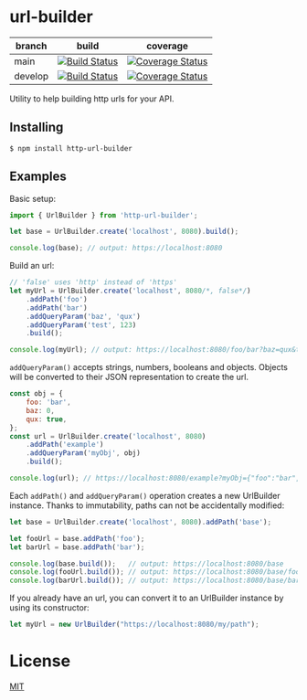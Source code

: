 # url-builder

| branch | build | coverage |
| --- | ---| --- |
| main | [![Build Status](https://travis-ci.com/FlamingTuri/url-builder.svg?token=E3xjCEVnoxq524EqpdKt&branch=main)](https://travis-ci.com/FlamingTuri/url-builder) | [![Coverage Status](https://coveralls.io/repos/github/FlamingTuri/url-builder/badge.svg?branch=main)](https://coveralls.io/github/FlamingTuri/url-builder?branch=main) |
| develop | [![Build Status](https://travis-ci.com/FlamingTuri/url-builder.svg?token=E3xjCEVnoxq524EqpdKt&branch=develop)](https://travis-ci.com/FlamingTuri/url-builder) | [![Coverage Status](https://coveralls.io/repos/github/FlamingTuri/url-builder/badge.svg?branch=develop)](https://coveralls.io/github/FlamingTuri/url-builder?branch=develop) |

Utility to help building http urls for your API.

## Installing

```
$ npm install http-url-builder
```

## Examples

Basic setup:
```js
import { UrlBuilder } from 'http-url-builder';

let base = UrlBuilder.create('localhost', 8080).build();

console.log(base); // output: https://localhost:8080
```

Build an url:
```js
// 'false' uses 'http' instead of 'https'
let myUrl = UrlBuilder.create('localhost', 8080/*, false*/)
    .addPath('foo')
    .addPath('bar')
    .addQueryParam('baz', 'qux')
    .addQueryParam('test', 123)
    .build();

console.log(myUrl); // output: https://localhost:8080/foo/bar?baz=qux&test=123
```

`addQueryParam()` accepts strings, numbers, booleans and objects. Objects will be converted to their JSON representation to create the url.
```js
const obj = {
    foo: 'bar',
    baz: 0,
    qux: true,
};
const url = UrlBuilder.create('localhost', 8080)
    .addPath('example')
    .addQueryParam('myObj', obj)
    .build();

console.log(url); // https://localhost:8080/example?myObj={"foo":"bar","baz":0,"qux":true}
```

Each `addPath()` and `addQueryParam()` operation creates a new UrlBuilder instance.
Thanks to immutability, paths can not be accidentally modified:
```js
let base = UrlBuilder.create('localhost', 8080).addPath('base');

let fooUrl = base.addPath('foo');
let barUrl = base.addPath('bar');

console.log(base.build());   // output: https://localhost:8080/base
console.log(fooUrl.build()); // output: https://localhost:8080/base/foo
console.log(barUrl.build()); // output: https://localhost:8080/base/bar
```

If you already have an url, you can convert it to an UrlBuilder instance by using its constructor:
```js
let myUrl = new UrlBuilder("https://localhost:8080/my/path");
```

# License

[MIT](LICENSE)
